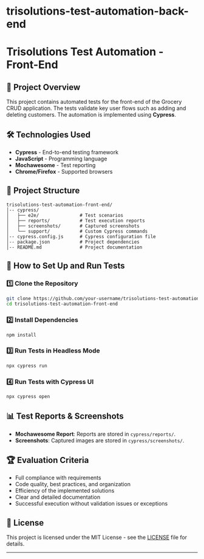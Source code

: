 # trisolutions-test-automation-back-end
# Trisolutions Test Automation - Front-End

## 📌 Project Overview
This project contains automated tests for the front-end of the Grocery CRUD application. The tests validate key user flows such as adding and deleting customers. The automation is implemented using **Cypress**.

## 🛠️ Technologies Used
- **Cypress** - End-to-end testing framework
- **JavaScript** - Programming language
- **Mochawesome** - Test reporting
- **Chrome/Firefox** - Supported browsers

## 📂 Project Structure
```
trisolutions-test-automation-front-end/
│-- cypress/
│   ├── e2e/               # Test scenarios
│   ├── reports/           # Test execution reports
│   ├── screenshots/       # Captured screenshots
│   └── support/           # Custom Cypress commands
│-- cypress.config.js      # Cypress configuration file
│-- package.json           # Project dependencies
│-- README.md              # Project documentation
```

## 🚀 How to Set Up and Run Tests
### 1️⃣ Clone the Repository
```sh
git clone https://github.com/your-username/trisolutions-test-automation-front-end.git
cd trisolutions-test-automation-front-end
```

### 2️⃣ Install Dependencies
```sh
npm install
```

### 3️⃣ Run Tests in Headless Mode
```sh
npx cypress run
```

### 4️⃣ Run Tests with Cypress UI
```sh
npx cypress open
```

## 📊 Test Reports & Screenshots
- **Mochawesome Report**: Reports are stored in `cypress/reports/`.
- **Screenshots**: Captured images are stored in `cypress/screenshots/`.

## 🏆 Evaluation Criteria
- Full compliance with requirements
- Code quality, best practices, and organization
- Efficiency of the implemented solutions
- Clear and detailed documentation
- Successful execution without validation issues or exceptions

## 📜 License
This project is licensed under the MIT License - see the [LICENSE](LICENSE) file for details.

---


